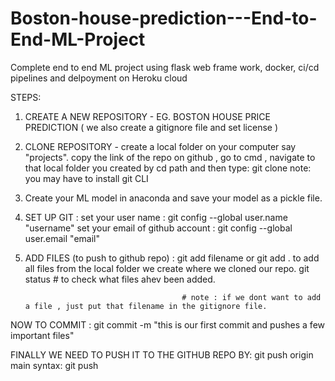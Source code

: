 # Boston-house-prediction---End-to-End-ML-Project
Complete end to end ML project using flask web frame work, docker, ci/cd pipelines and delpoyment on Heroku cloud


STEPS: 

1. CREATE A NEW REPOSITORY - EG. BOSTON HOUSE PRICE PREDICTION  ( we also create a gitignore file and set license )
2. CLONE REPOSITORY - create a local folder on your computer say "projects". copy the link of the repo on github , go to cmd , navigate to that local folder you created by cd path  and then type: git clone <github repo link>      note: you may have to install git CLI

3. Create your ML model in anaconda and save your model as a pickle file.
4. SET UP GIT : set your user name  :               git config --global user.name  "username"
                set your email of github account :  git config --global user.email  "email"
5. ADD FILES (to push to github repo)   :  git add filename  or git add . to add all files from the local folder we create where we cloned our repo.
                                           git status      # to check what files ahev been added.

                                          # note : if we dont want to add a file , just put that filename in the gitignore file.
 NOW TO COMMIT :  git commit -m "this is our first commit and pushes a few important files"

 FINALLY WE NEED TO PUSH IT TO THE GITHUB REPO BY:  git push origin main     syntax: git push <remote>  <branch>
